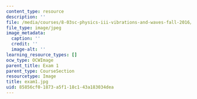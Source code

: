 ```yaml
---
content_type: resource
description: ''
file: /media/courses/8-03sc-physics-iii-vibrations-and-waves-fall-2016/85856cf01873a5f118c143a183034dea_exam1.jpg
file_type: image/jpeg
image_metadata:
  caption: ''
  credit: ''
  image-alt: ''
learning_resource_types: []
ocw_type: OCWImage
parent_title: Exam 1
parent_type: CourseSection
resourcetype: Image
title: exam1.jpg
uid: 85856cf0-1873-a5f1-18c1-43a183034dea
---
```

